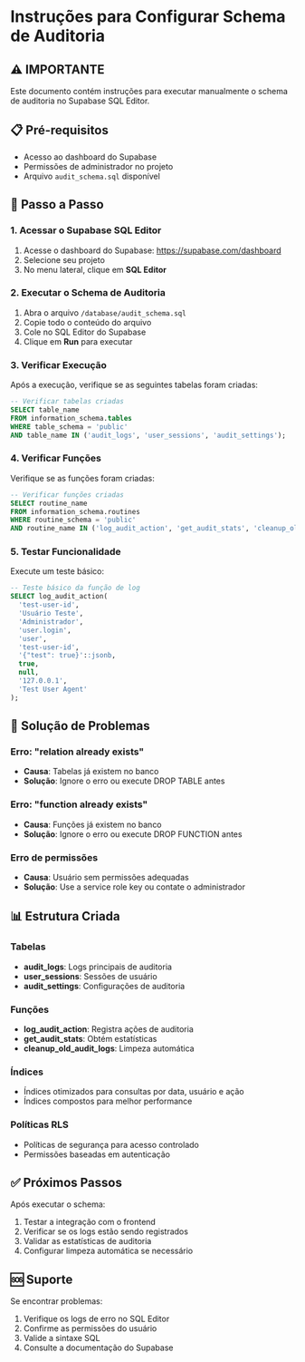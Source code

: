# Instruções para Configurar Schema de Auditoria

## ⚠️ IMPORTANTE
Este documento contém instruções para executar manualmente o schema de auditoria no Supabase SQL Editor.

## 📋 Pré-requisitos
- Acesso ao dashboard do Supabase
- Permissões de administrador no projeto
- Arquivo `audit_schema.sql` disponível

## 🚀 Passo a Passo

### 1. Acessar o Supabase SQL Editor
1. Acesse o dashboard do Supabase: https://supabase.com/dashboard
2. Selecione seu projeto
3. No menu lateral, clique em **SQL Editor**

### 2. Executar o Schema de Auditoria
1. Abra o arquivo `/database/audit_schema.sql`
2. Copie todo o conteúdo do arquivo
3. Cole no SQL Editor do Supabase
4. Clique em **Run** para executar

### 3. Verificar Execução
Após a execução, verifique se as seguintes tabelas foram criadas:

```sql
-- Verificar tabelas criadas
SELECT table_name 
FROM information_schema.tables 
WHERE table_schema = 'public' 
AND table_name IN ('audit_logs', 'user_sessions', 'audit_settings');
```

### 4. Verificar Funções
Verifique se as funções foram criadas:

```sql
-- Verificar funções criadas
SELECT routine_name 
FROM information_schema.routines 
WHERE routine_schema = 'public' 
AND routine_name IN ('log_audit_action', 'get_audit_stats', 'cleanup_old_audit_logs');
```

### 5. Testar Funcionalidade
Execute um teste básico:

```sql
-- Teste básico da função de log
SELECT log_audit_action(
  'test-user-id',
  'Usuário Teste',
  'Administrador',
  'user.login',
  'user',
  'test-user-id',
  '{"test": true}'::jsonb,
  true,
  null,
  '127.0.0.1',
  'Test User Agent'
);
```

## 🔧 Solução de Problemas

### Erro: "relation already exists"
- **Causa**: Tabelas já existem no banco
- **Solução**: Ignore o erro ou execute DROP TABLE antes

### Erro: "function already exists"
- **Causa**: Funções já existem no banco
- **Solução**: Ignore o erro ou execute DROP FUNCTION antes

### Erro de permissões
- **Causa**: Usuário sem permissões adequadas
- **Solução**: Use a service role key ou contate o administrador

## 📊 Estrutura Criada

### Tabelas
- **audit_logs**: Logs principais de auditoria
- **user_sessions**: Sessões de usuário
- **audit_settings**: Configurações de auditoria

### Funções
- **log_audit_action**: Registra ações de auditoria
- **get_audit_stats**: Obtém estatísticas
- **cleanup_old_audit_logs**: Limpeza automática

### Índices
- Índices otimizados para consultas por data, usuário e ação
- Índices compostos para melhor performance

### Políticas RLS
- Políticas de segurança para acesso controlado
- Permissões baseadas em autenticação

## ✅ Próximos Passos
Após executar o schema:
1. Testar a integração com o frontend
2. Verificar se os logs estão sendo registrados
3. Validar as estatísticas de auditoria
4. Configurar limpeza automática se necessário

## 🆘 Suporte
Se encontrar problemas:
1. Verifique os logs de erro no SQL Editor
2. Confirme as permissões do usuário
3. Valide a sintaxe SQL
4. Consulte a documentação do Supabase